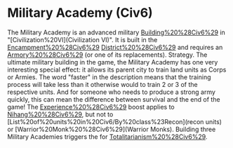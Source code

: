 # Military Academy (Civ6)

The Military Academy is an advanced military [Building%20%28Civ6%29](building) in "[Civilization%20VI](Civilization VI)". It is built in the [Encampment%20%28Civ6%29](Encampment) [District%20%28Civ6%29](district) and requires an [Armory%20%28Civ6%29](Armory) (or one of its replacements).
Strategy.
The ultimate military building in the game, the Military Academy has one very interesting special effect: it allows its parent city to train land units as Corps or Armies. The word "faster" in the description means that the training process will take less than it otherwise would to train 2 or 3 of the respective units. And for someone who needs to produce a strong army quickly, this can mean the difference between survival and the end of the game!
The [Experience%20%28Civ6%29](experience) boost applies to [Nihang%20%28Civ6%29](Nihang), but not to [List%20of%20units%20in%20Civ6/By%20class%23Recon](recon units) or [Warrior%20Monk%20%28Civ6%29](Warrior Monks).
Building three Military Academies triggers the for [Totalitarianism%20%28Civ6%29](Totalitarianism).